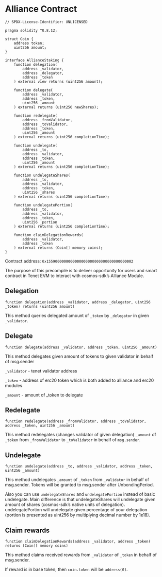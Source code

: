 # Alliance Contract

```solidity
// SPDX-License-Identifier: UNLICENSED

pragma solidity ^0.8.12;

struct Coin {
    address token;
    uint256 amount;
}

interface AllianceStaking {
    function delegation(
        address _validator,
        address _delegator,
        address _token
    ) external view returns (uint256 amount);

    function delegate(
        address _validator,
        address _token,
        uint256 _amount
    ) external returns (uint256 newShares);

    function redelegate(
        address _fromValidator,
        address _toValidator,
        address _token,
        uint256 _amount
    ) external returns (uint256 completionTime);

    function undelegate(
        address _to,
        address _validator,
        address _token,
        uint256 _amount
    ) external returns (uint256 completionTime);

    function undelegateShares(
        address _to,
        address _validator,
        address _token,
        uint256 _shares
    ) external returns (uint256 completionTime);

    function undelegatePortion(
        address _to,
        address _validator,
        address _token,
        uint256 _portion
    ) external returns (uint256 completionTime);

    function claimDelegationRewards(
        address _validator,
        address _token
    ) external returns (Coin[] memory coins);
}
```

Contract address: `0x1559000000000000000000000000000000000002`

The purpose of this precompile is to deliver opportunity for users and smart contract in Tenet EVM to interact with cosmos-sdk’s Alliance Module.

## Delegation
`function delegation(address _validator, address _delegator, uint256 _token) returns (uint256 amount)`

This method queries delegated amount of `_token` by `_delegator` in given `_validator`.

## Delegate
`function delegate(address _validator, address _token, uint256 _amount)`

This method delegates given amount of tokens to given validator in behalf of msg.sender

`_validator` - tenet validator address

`_token` - address of erc20 token which is both added to alliance and erc20 modules

`_amount` - amount of _token to delegate

## Redelegate
`function redelegate(address _fromValidator, address _toValidator, address _token, uint256 _amount)`

This method redelegates (changes validator of given delegation) `_amount` of `_token` from  `_fromValidator` to `_toValidator` in behalf of `msg.sender`.

## Undelegate
`function undelegate(address _to, address _validator, address _token, uint256 _amount)`

This method undelegates `_amount` of `_token` from  `_validator` in behalf of msg.sender. Tokens will be granted to msg.sender after UnbondingPeriod.

Also you can use `undelegateShares` and `undelegatePortion` instead of basic undelegate. Main difference is that undelegateShares will undelegate given amount of shares (cosmos-sdk’s native units of delegation). undelegatePortion will undelegate given percentage of your delegation (portion is presented as uint256 by multiplying decimal number by 1e18).

## Claim rewards
`function claimDelegationRewards(address _validator, address _token) returns (Coin[] memory coins)`

This method claims received rewards from `_validator` of `_token` in behalf of msg.sender.

If reward is in base token, then `coin.token` will be `address(0)`.